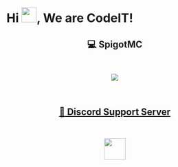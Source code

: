 ﻿# Hi <img width="35" src="https://github.com/Ragy-Development/.github/blob/main/files/imgs/hello.gif">, We are CodeIT!
  <div>
    <h2 align="center"> 💻 SpigotMC </h2>
      <br/>
        <p align="center">
          <a target="_blank" href="https://www.spigotmc.org/members/_fungy_.1021787">
          <img src="https://static.spigotmc.org/img/spigot.png">
        </p>
    <br>
    <h2 align="center"> 📃 Discord Support Server </h2>
      <br/>
        <p align="center">
          <a target="_blank" href="https://discord.com/invite/M2NaWMuDq5">
          <img width=50 src="https://external-content.duckduckgo.com/iu/?u=https%3A%2F%2Flogos-world.net%2Fwp-content%2Fuploads%2F2020%2F12%2FDiscord-Logo.png&f=1&nofb=1&ipt=1044e172084ddc11523bf203d6c246149652168c34b62d2d7a9c38d39611268c&ipo=images">
        </p>
    <br>
  </div>

